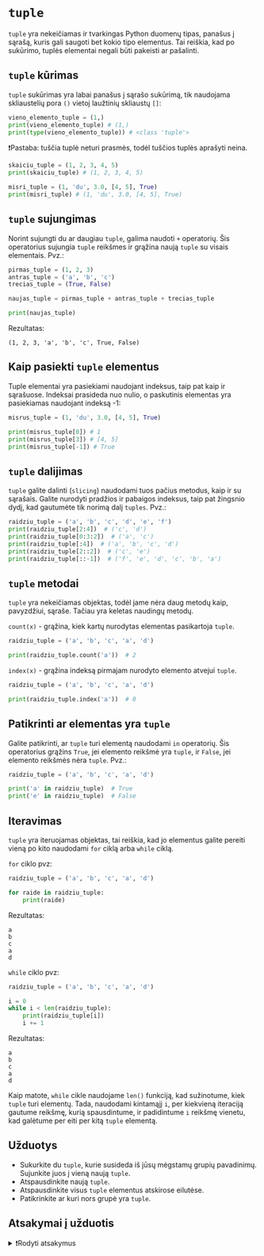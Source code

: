 # `tuple`

`tuple` yra nekeičiamas ir tvarkingas Python duomenų tipas, panašus į sąrašą, kuris gali saugoti bet kokio tipo elementus. Tai reiškia, kad po sukūrimo, tuplės elementai negali būti pakeisti ar pašalinti.

## `tuple` kūrimas

`tuple` sukūrimas yra labai panašus į sąrašo sukūrimą, tik naudojama skliaustelių pora `()` vietoj laužtinių skliaustų `[]`:

```Python
vieno_elemento_tuple = (1,)
print(vieno_elemento_tuple) # (1,)
print(type(vieno_elemento_tuple)) # <class 'tuple'>
```

❗Pastaba: tuščia tuplė neturi prasmės, todėl tuščios tuplės aprašyti neina.

```Python
skaiciu_tuple = (1, 2, 3, 4, 5)
print(skaiciu_tuple) # (1, 2, 3, 4, 5)
```

```Python
misri_tuple = (1, 'du', 3.0, [4, 5], True)
print(misri_tuple) # (1, 'du', 3.0, [4, 5], True)
```

## `tuple` sujungimas

Norint sujungti du ar daugiau `tuple`, galima naudoti `+` operatorių. Šis operatorius sujungia `tuple` reikšmes ir grąžina naują `tuple` su visais elementais. Pvz.:

```Python
pirmas_tuple = (1, 2, 3)
antras_tuple = ('a', 'b', 'c')
trecias_tuple = (True, False)

naujas_tuple = pirmas_tuple + antras_tuple + trecias_tuple

print(naujas_tuple)
```

Rezultatas:

```Text
(1, 2, 3, 'a', 'b', 'c', True, False)
```

## Kaip pasiekti `tuple` elementus

Tuple elementai yra pasiekiami naudojant indeksus, taip pat kaip ir sąrašuose. Indeksai prasideda nuo nulio, o paskutinis elementas yra pasiekiamas naudojant indeksą -1:

```Python
misrus_tuple = (1, 'du', 3.0, [4, 5], True)

print(misrus_tuple[0]) # 1
print(misrus_tuple[3]) # [4, 5]
print(misrus_tuple[-1]) # True
```

## `tuple` dalijimas

`tuple` galite dalinti (`slicing`) naudodami tuos pačius metodus, kaip ir su sąrašais. Galite nurodyti pradžios ir pabaigos indeksus, taip pat žingsnio dydį, kad gautumėte tik norimą dalį `tuples`. Pvz.:

```Python
raidziu_tuple = ('a', 'b', 'c', 'd', 'e', 'f')
print(raidziu_tuple[2:4])  # ('c', 'd')
print(raidziu_tuple[0:3:2])  # ('a', 'c')
print(raidziu_tuple[:4])  # ('a', 'b', 'c', 'd')
print(raidziu_tuple[2::2])  # ('c', 'e')
print(raidziu_tuple[::-1])  # ('f', 'e', 'd', 'c', 'b', 'a')
```

## `tuple` metodai

`tuple` yra nekeičiamas objektas, todėl jame nėra daug metodų kaip, pavyzdžiui, sąraše. Tačiau yra keletas naudingų metodų.

`count(x)` - grąžina, kiek kartų nurodytas elementas pasikartoja `tuple`.

```Python
raidziu_tuple = ('a', 'b', 'c', 'a', 'd')

print(raidziu_tuple.count('a'))  # 2
```

`index(x)` - grąžina indeksą pirmajam nurodyto elemento atvejui `tuple`.

```Python
raidziu_tuple = ('a', 'b', 'c', 'a', 'd')

print(raidziu_tuple.index('a'))  # 0
```

## Patikrinti ar elementas yra `tuple`

Galite patikrinti, ar `tuple` turi elementą naudodami `in` operatorių. Šis operatorius grąžins `True`, jei elemento reikšmė yra `tuple`, ir `False`, jei elemento reikšmės nėra `tuple`. Pvz.:

```Python
raidziu_tuple = ('a', 'b', 'c', 'a', 'd')

print('a' in raidziu_tuple)  # True
print('e' in raidziu_tuple)  # False
```

## Iteravimas

`tuple` yra iteruojamas objektas, tai reiškia, kad jo elementus galite pereiti vieną po kito naudodami `for` ciklą arba `while` ciklą.

`for` ciklo pvz:

```Python
raidziu_tuple = ('a', 'b', 'c', 'a', 'd')

for raide in raidziu_tuple:
    print(raide)
```

Rezultatas:

```Text
a
b
c
a
d
```

`while` ciklo pvz:

```Python
raidziu_tuple = ('a', 'b', 'c', 'a', 'd')

i = 0
while i < len(raidziu_tuple):
    print(raidziu_tuple[i])
    i += 1
```

Rezultatas:

```Text
a
b
c
a
d
```

Kaip matote, `while` cikle naudojame `len()` funkciją, kad sužinotume, kiek `tuple` turi elementų. Tada, naudodami kintamąjį `i`, per kiekvieną iteraciją gautume reikšmę, kurią spausdintume, ir padidintume `i` reikšmę vienetu, kad galėtume per eiti per kitą `tuple` elementą.

## Užduotys

- Sukurkite du `tuple`, kurie susideda iš jūsų mėgstamų grupių pavadinimų. Sujunkite juos į vieną naują `tuple`.
- Atspausdinkite naują `tuple`.
- Atspausdinkite visus `tuple` elementus atskirose eilutėse.
- Patikrinkite ar kuri nors grupė yra `tuple`.

## Atsakymai į užduotis

<details><summary>❗Rodyti atsakymus</summary>
<hr>

```Python
megstamos_grupes = ('Metallica', 'Deep Purple', 'Dio', 'Pearl Jam')
megstamiausios_grupes = ('Queen', 'AC/DC', 'Led Zeppelin')

visos_grupes = megstamos_grupes + megstamiausios_grupes

print(visos_grupes)

for grupe in visos_grupes:
    print(grupe)

print('Black Sabbath' in visos_grupes)
```

Rezultatas:

```Text
('Metallica', 'Deep Purple', 'Dio', 'Pearl Jam', 'Queen', 'AC/DC', 'Led Zeppelin')
Metallica
Deep Purple
Dio
Pearl Jam
Queen
AC/DC
Led Zeppelin
False
```

</details>